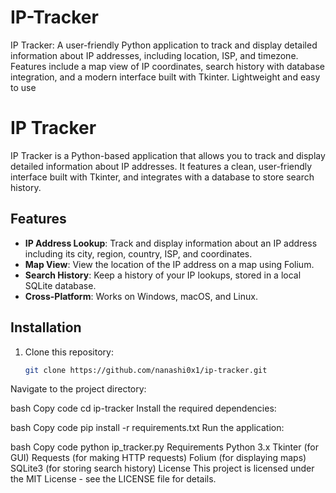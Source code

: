 # IP-Tracker
IP Tracker: A user-friendly Python application to track and display detailed information about IP addresses, including location, ISP, and timezone. Features include a map view of IP coordinates, search history with database integration, and a modern interface built with Tkinter. Lightweight and easy to use
# IP Tracker

IP Tracker is a Python-based application that allows you to track and display detailed information about IP addresses. It features a clean, user-friendly interface built with Tkinter, and integrates with a database to store search history.

## Features

- **IP Address Lookup**: Track and display information about an IP address including its city, region, country, ISP, and coordinates.
- **Map View**: View the location of the IP address on a map using Folium.
- **Search History**: Keep a history of your IP lookups, stored in a local SQLite database.
- **Cross-Platform**: Works on Windows, macOS, and Linux.

## Installation

1. Clone this repository:
   ```bash
   git clone https://github.com/nanashi0x1/ip-tracker.git
Navigate to the project directory:

bash
Copy code
cd ip-tracker
Install the required dependencies:

bash
Copy code
pip install -r requirements.txt
Run the application:

bash
Copy code
python ip_tracker.py
Requirements
Python 3.x
Tkinter (for GUI)
Requests (for making HTTP requests)
Folium (for displaying maps)
SQLite3 (for storing search history)
License
This project is licensed under the MIT License - see the LICENSE file for details.
